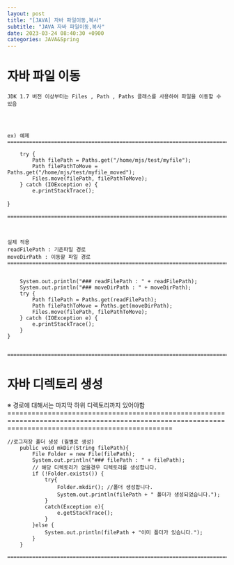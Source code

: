 ```yaml
---
layout: post
title: "[JAVA] 자바 파일이동,복사"
subtitle: "JAVA 자바 파일이동,복사"
date: 2023-03-24 08:40:30 +0900
categories: JAVA&Spring
---
```

# 자바 파일 이동

	JDK 1.7 버전 이상부터는 Files , Path , Paths 클래스를 사용하여 파일을 이동할 수 있음
	
	

	
	ex) 예제
	=====================================================================================================================================================

		try {
			Path filePath = Paths.get("/home/mjs/test/myfile");
			Path filePathToMove = Paths.get("/home/mjs/test/myfile_moved");
			Files.move(filePath, filePathToMove);
		} catch (IOException e) {
			e.printStackTrace();
}


	=====================================================================================================================================================



	실제 적용
	readFilePath : 기존파일 경로
	moveDirPath : 이동할 파일 경로
	=====================================================================================================================================================


        System.out.println("### readFilePath : " + readFilePath);
        System.out.println("### moveDirPath : " + moveDirPath);
        try {
            Path filePath = Paths.get(readFilePath);
            Path filePathToMove = Paths.get(moveDirPath);
            Files.move(filePath, filePathToMove);
        } catch (IOException e) {
            e.printStackTrace();
        }
    }


	=====================================================================================================================================================



# 자바 디렉토리 생성

※ 경로에 대해서는 마지막 하위 디렉토리까지 있어야함
	=====================================================================================================================================================

	//로그저장 폴더 생성 (월별로 생성)
		public void mkDir(String filePath){
			File Folder = new File(filePath);
			System.out.println("### filePath : " + filePath);
			// 해당 디렉토리가 없을경우 디렉토리를 생성합니다.
			if (!Folder.exists()) {
				try{
					Folder.mkdir(); //폴더 생성합니다.
					System.out.println(filePath + " 폴더가 생성되었습니다.");
				}
				catch(Exception e){
					e.getStackTrace();
				}
			}else {
				System.out.println(filePath + "이미 폴더가 있습니다.");
			}
		}

	=====================================================================================================================================================                                                                                                                                                                                                                                                                                                                                                                                                                                                                                                                                                                                                                                                                                                                                                                                                                                                                                                                                                                                                                                                                                                                                                                                                                                                                                                                                                                                                                                                                                                                                                                                                                                                                                                                                                                                                                                                                                                                                                                                                                                                                                                                                                                                                                                                                                                                                                                                                                                                                                        
